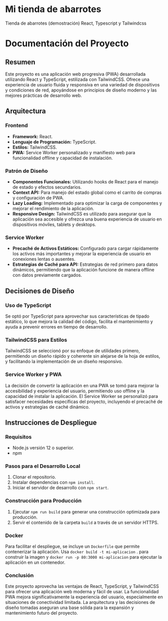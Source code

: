 # Mi tienda de abarrotes
Tienda de abarrotes  (demostración) React, Typescript y Tailwindcss

# Documentación del Proyecto

## Resumen

Este proyecto es una aplicación web progresiva (PWA) desarrollada utilizando React y TypeScript, estilizada con TailwindCSS. Ofrece una experiencia de usuario fluida y responsiva en una variedad de dispositivos y condiciones de red, apoyándose en principios de diseño moderno y las mejores prácticas de desarrollo web.

## Arquitectura

### Frontend
- **Framework:** React.
- **Lenguaje de Programación:** TypeScript.
- **Estilos:** TailwindCSS.
- **PWA:** Service Worker personalizado y manifiesto web para funcionalidad offline y capacidad de instalación.

### Patrón de Diseño

- **Componentes Funcionales:** Utilizando hooks de React para el manejo de estado y efectos secundarios.
- **Context API:** Para manejo del estado global como el carrito de compras y configuración de PWA.
- **Lazy Loading:** Implementado para optimizar la carga de componentes y mejorar el rendimiento de la aplicación.
- **Responsive Design:** TailwindCSS es utilizado para asegurar que la aplicación sea accesible y ofrezca una buena experiencia de usuario en dispositivos móviles, tablets y desktops.

### Service Worker

- **Precaché de Activos Estáticos:** Configurado para cargar rápidamente los activos más importantes y mejorar la experiencia de usuario en conexiones lentas o ausentes.
- **Estrategias de Caché para API:** Estrategias de red primero para datos dinámicos, permitiendo que la aplicación funcione de manera offline con datos previamente cargados.

## Decisiones de Diseño

### Uso de TypeScript
Se optó por TypeScript para aprovechar sus características de tipado estático, lo que mejora la calidad del código, facilita el mantenimiento y ayuda a prevenir errores en tiempo de desarrollo.

### TailwindCSS para Estilos
TailwindCSS se seleccionó por su enfoque de utilidades primero, permitiendo un diseño rápido y coherente sin alejarse de la hoja de estilos, y facilitando la implementación de un diseño responsivo.

### Service Worker y PWA
La decisión de convertir la aplicación en una PWA se tomó para mejorar la accesibilidad y experiencia del usuario, permitiendo uso offline y la capacidad de instalar la aplicación. El Service Worker se personalizó para satisfacer necesidades específicas del proyecto, incluyendo el precaché de activos y estrategias de caché dinámico.

## Instrucciones de Despliegue

### Requisitos
- Node.js versión 12 o superior.
- npm

### Pasos para el Desarrollo Local

1. Clonar el repositorio.
2. Instalar dependencias con `npm install`.
3. Iniciar el servidor de desarrollo con `npm start`.

### Construcción para Producción

1. Ejecutar `npm run build` para generar una construcción optimizada para producción.
2. Servir el contenido de la carpeta `build` a través de un servidor HTTPS.

### Docker

Para facilitar el despliegue, se incluye un `Dockerfile` que permite contenerizar la aplicación. Usa `docker build -t mi-aplicacion` . para construir la imagen y `docker run -p 80:3000 mi-aplicacion` para ejecutar la aplicación en un contenedor.

### Conclusión

Este proyecto aprovecha las ventajas de React, TypeScript, y TailwindCSS para ofrecer una aplicación web moderna y fácil de usar. La funcionalidad PWA mejora significativamente la experiencia del usuario, especialmente en situaciones de conectividad limitada. La arquitectura y las decisiones de diseño tomadas aseguran una base sólida para la expansión y mantenimiento futuro del proyecto.